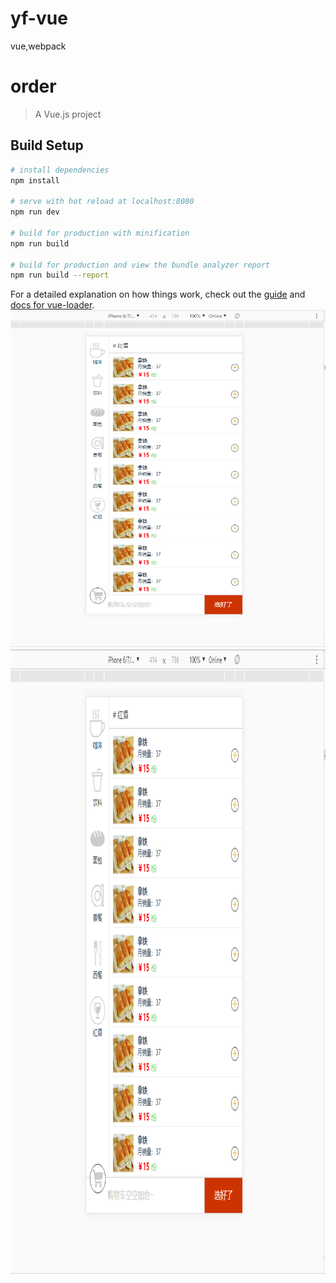# yf-vue
vue,webpack
# order

> A Vue.js project

## Build Setup

``` bash
# install dependencies
npm install

# serve with hot reload at localhost:8080
npm run dev

# build for production with minification
npm run build

# build for production and view the bundle analyzer report
npm run build --report
```

For a detailed explanation on how things work, check out the [guide](http://vuejs-templates.github.io/webpack/) and [docs for vue-loader](http://vuejs.github.io/vue-loader).
![结果图](src/assets/1.png)
<img src="src/assets/1.png" width="700" height="1000" alt="图片加载失败时，显示这段字"/>

